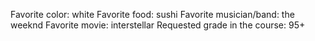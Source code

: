 Favorite color: white 
Favorite food: sushi
Favorite musician/band: the weeknd
Favorite movie: interstellar
Requested grade in the course: 95+
